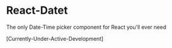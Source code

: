 # React-Datet
The only Date-Time picker component for React you'll ever need

[Currently-Under-Active-Development]
